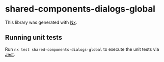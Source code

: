 # shared-components-dialogs-global

This library was generated with [Nx](https://nx.dev).

## Running unit tests

Run `nx test shared-components-dialogs-global` to execute the unit tests via [Jest](https://jestjs.io).
